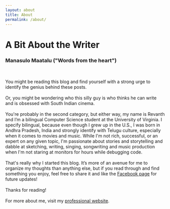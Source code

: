 ```yaml
---
layout: about
title: About
permalink: /about/
---
```


<h1> A Bit About the Writer </h1>
<h3>Manasulo Maatalu ("Words from the heart")</h3>
<br>
<p>
  You might be reading this blog and find yourself with a strong urge to identify the genius behind these posts.  
  <br><br>
  Or, you might be wondering who this silly guy is who thinks he can write and is obsessed with South Indian cinema.
  <br><br>
  You're probably in the second category, but either way, my name is Revanth and I’m a bilingual Computer Science student at the University of Virginia. I specify bilingual, because even though I grew up in the U.S., I was born in Andhra Pradesh, India and strongly identify with Telugu culture, especially when it comes to movies and music. While I'm not rich, successful, or an expert on any given topic, I'm passionate about stories and storytelling and dabble at sketching, writing, singing, songwriting and music production when I'm not staring at monitors for hours while debugging code. 
  <br><br>
  That's really why I started this blog. It’s more of an avenue for me to organize my thoughts than anything else, but if you read through and find something you enjoy, feel free to share it and like the <a href="http://www.facebook.com/ManasuloMaatalu" target="_blank">Facebook page</a> for future updates!
  <br><br>
  Thanks for reading!
  <br><br>
  For more about me, visit my <a href="http://revanthkolli.github.io" target="_blank">professional website</a>.
</p>
